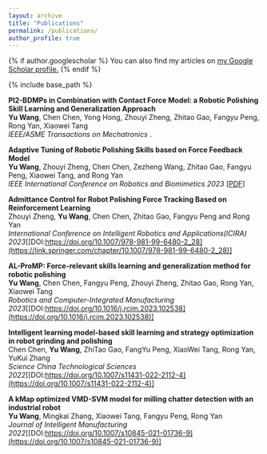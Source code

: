 ```yaml
---
layout: archive
title: "Publications"
permalink: /publications/
author_profile: true
---
```


{% if author.googlescholar %}
  You can also find my articles on <u><a href="{{author.googlescholar}}">my Google Scholar profile</a>.</u>
{% endif %}

{% include base_path %}

**PI2-BDMPs in Combination with Contact Force Model: a Robotic Polishing Skill Learning and Generalization Approach**  
**Yu Wang**, Chen Chen, Yong Hong, Zhouyi Zheng, Zhitao Gao, Fangyu Peng, Rong Yan, Xiaowei Tang   
*IEEE/ASME Transactions on Mechatronics* .

**Adaptive Tuning of Robotic Polishing Skills based on Force Feedback Model**  
**Yu Wang**, Zhouyi Zheng, Chen Chen, Zezheng Wang, Zhitao Gao, Fangyu Peng, Xiaowei Tang, and Rong Yan   
*IEEE International Conference on Robotics and Biomimetics 2023* [[PDF](https://arxiv.org/pdf/2310.14860.pdf)]

**Admittance Control for Robot Polishing Force Tracking Based on Reinforcement Learning**  
Zhouyi Zheng, **Yu Wang**, Chen Chen, Zhitao Gao, Fangyu Peng and Rong Yan  
*International Conference on Intelligent Robotics and Applications(ICIRA) 2023*[[DOI:https://doi.org/10.1007/978-981-99-6480-2_28](https://link.springer.com/chapter/10.1007/978-981-99-6480-2_28)]

**AL-ProMP: Force-relevant skills learning and generalization method for robotic polishing**  
**Yu Wang**, Chen Chen, Fangyu Peng, Zhouyi Zheng, Zhitao Gao, Rong Yan, Xiaowei Tang  
*Robotics and Computer-Integrated Manufacturing 2023*[[DOI:https://doi.org/10.1016/j.rcim.2023.102538](https://doi.org/10.1016/j.rcim.2023.102538)]

**Intelligent learning model-based skill learning and strategy optimization in robot grinding and polishing**  
Chen Chen, **Yu Wang**, ZhiTao Gao, FangYu Peng, XiaoWei Tang, Rong Yan, YuKui Zhang  
*Science China Technological Sciences 2022*[[DOI:https://doi.org/10.1007/s11431-022-2112-4](https://doi.org/10.1007/s11431-022-2112-4)]

**A kMap optimized VMD-SVM model for milling chatter detection with an industrial robot**  
**Yu Wang**, Mingkai Zhang, Xiaowei Tang, Fangyu Peng, Rong Yan  
*Journal of Intelligent Manufacturing 2022*[[DOI:https://doi.org/10.1007/s10845-021-01736-9](https://doi.org/10.1007/s10845-021-01736-9)]
